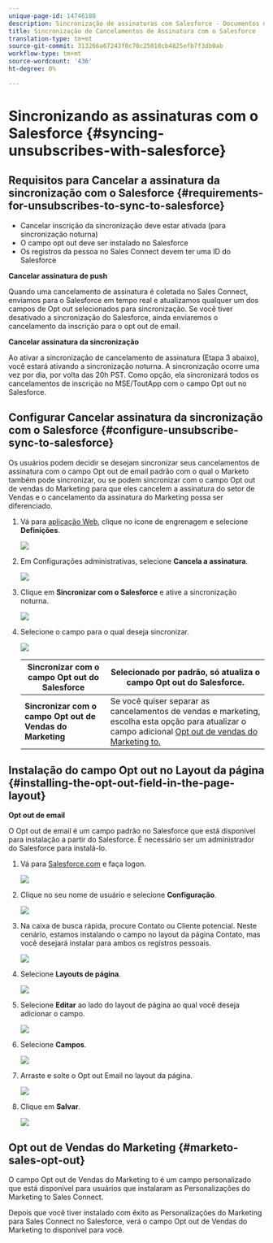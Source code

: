 ```yaml
---
unique-page-id: 14746188
description: Sincronização de assinaturas com Salesforce - Documentos do Marketing - Documentação do produto
title: Sincronização de Cancelamentos de Assinatura com o Salesforce
translation-type: tm+mt
source-git-commit: 313266a67243f0c70c25010cb4825efb7f3db0ab
workflow-type: tm+mt
source-wordcount: '436'
ht-degree: 0%

---
```



# Sincronizando as assinaturas com o Salesforce {#syncing-unsubscribes-with-salesforce}

## Requisitos para Cancelar a assinatura da sincronização com o Salesforce {#requirements-for-unsubscribes-to-sync-to-salesforce}

* Cancelar inscrição da sincronização deve estar ativada (para sincronização noturna)
* O campo opt out deve ser instalado no Salesforce
* Os registros da pessoa no Sales Connect devem ter uma ID do Salesforce

**Cancelar assinatura de push**

Quando uma cancelamento de assinatura é coletada no Sales Connect, enviamos para o Salesforce em tempo real e atualizamos qualquer um dos campos de Opt out selecionados para sincronização. Se você tiver desativado a sincronização do Salesforce, ainda enviaremos o cancelamento da inscrição para o opt out de email.

**Cancelar assinatura da sincronização**

Ao ativar a sincronização de cancelamento de assinatura (Etapa 3 abaixo), você estará ativando a sincronização noturna. A sincronização ocorre uma vez por dia, por volta das 20h PST. Como opção, ela sincronizará todos os cancelamentos de inscrição no MSE/ToutApp com o campo Opt out no Salesforce.

## Configurar Cancelar assinatura da sincronização com o Salesforce {#configure-unsubscribe-sync-to-salesforce}

Os usuários podem decidir se desejam sincronizar seus cancelamentos de assinatura com o campo Opt out de email padrão com o qual o Marketo também pode sincronizar, ou se podem sincronizar com o campo Opt out de vendas do Marketing para que eles cancelem a assinatura do setor de Vendas e o cancelamento da assinatura do Marketing possa ser diferenciado.

1. Vá para [aplicação Web](http://toutapp.com/login), clique no ícone de engrenagem e selecione **Definições**.

   ![](assets/one-1.png)

1. Em Configurações administrativas, selecione **Cancela a assinatura**.

   ![](assets/two-2.png)

1. Clique em **Sincronizar com o Salesforce** e ative a sincronização noturna.

   ![](assets/three-2.png)

1. Selecione o campo para o qual deseja sincronizar.

   ![](assets/4.png)

   | **Sincronizar com o campo Opt out do Salesforce** | Selecionado por padrão, só atualiza o campo Opt out do Salesforce. |
   |---|---|
   | **Sincronizar com o campo Opt out de Vendas do Marketing** | Se você quiser separar as cancelamentos de vendas e marketing, escolha esta opção para atualizar o campo adicional [Opt out de vendas do Marketing to.](#msoo) |

## Instalação do campo Opt out no Layout da página {#installing-the-opt-out-field-in-the-page-layout}

**Opt out de email**

O Opt out de email é um campo padrão no Salesforce que está disponível para instalação a partir do Salesforce. É necessário ser um administrador do Salesforce para instalá-lo.

1. Vá para [Salesforce.com](http://Salesforce.com) e faça logon.

   ![](assets/five-1.png)

1. Clique no seu nome de usuário e selecione **Configuração**.

   ![](assets/six-1.png)

1. Na caixa de busca rápida, procure Contato ou Cliente potencial. Neste cenário, estamos instalando o campo no layout da página Contato, mas você desejará instalar para ambos os registros pessoais.

   ![](assets/seven-1.png)

1. Selecione **Layouts de página**.

   ![](assets/eight-1.png)

1. Selecione **Editar** ao lado do layout de página ao qual você deseja adicionar o campo.

   ![](assets/nine.png)

1. Selecione **Campos**.

   ![](assets/ten.png)

1. Arraste e solte o Opt out Email no layout da página.

   ![](assets/11.png)

1. Clique em **Salvar**.

   ![](assets/twelve.png)

## Opt out de Vendas do Marketing {#marketo-sales-opt-out}

O campo Opt out de Vendas do Marketing to é um campo personalizado que está disponível para usuários que instalaram as Personalizações do Marketing to Sales Connect.

Depois que você tiver instalado com êxito as Personalizações do Marketing para Sales Connect no Salesforce, verá o campo Opt out de Vendas do Marketing to disponível para você.
